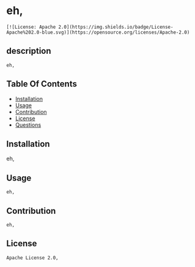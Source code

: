 # eh,

    [![License: Apache 2.0](https://img.shields.io/badge/License-Apache%202.0-blue.svg)](https://opensource.org/licenses/Apache-2.0)
    
## description
    eh,
## Table Of Contents
* [Installation](#installation)
* [Usage](#Usage)
* [Contribution](#Contribution)
* [License](#License)
* [Questions](#questions)

## Installation
   eh,


## Usage
    eh,
## Contribution
    eh,
## License
    Apache License 2.0,

   


  
